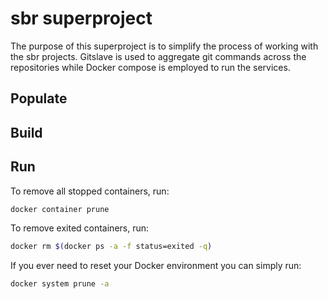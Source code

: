 # sbr superproject

The purpose of this superproject is to simplify the process of working with
the sbr projects.  Gitslave is used to aggregate git commands
across the repositories while Docker compose is employed to run the services.

## Populate

## Build

## Run

To remove all stopped containers, run:

```bash
docker container prune
```

To remove exited containers, run:

```bash
docker rm $(docker ps -a -f status=exited -q)
```

If you ever need to reset your Docker environment you can simply run:

```bash
docker system prune -a
```
